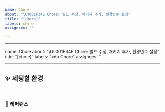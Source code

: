 ```yaml
---
name: Chore
about: "\U0001F34E Chore: 빌드 수정, 패키지 추가, 환경변수 설정"
title: "[chore]"
labels: chore
assignees: ''

---
```


---
name: Chore
about: "\U0001F34E Chore: 빌드 수정, 패키지 추가, 환경변수 설정"
title: "[chore]"
labels: "⚙️\b Chore"
assignees: ''

---

## ✨ 세팅할 환경

<br>

### 📕 레퍼런스
